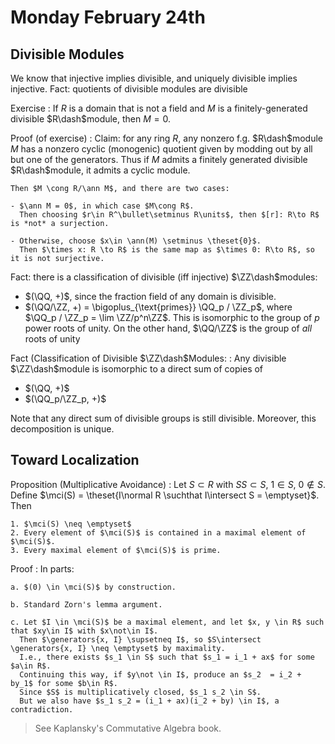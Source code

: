 # Monday February 24th

## Divisible Modules

We know that injective implies divisible, and uniquely divisible implies injective.
Fact: quotients of divisible modules are divisible

Exercise
:   If $R$ is a domain that is not a field and $M$ is a finitely-generated divisible $R\dash$module, then $M = 0$.

Proof (of exercise)
:   Claim: for any ring $R$, any nonzero f.g. $R\dash$module $M$ has a nonzero cyclic (monogenic) quotient given by modding out by all but one of the generators.
    Thus if $M$ admits a finitely generated divisible $R\dash$module, it admits a cyclic module.

    Then $M \cong R/\ann M$, and there are two cases:

    - $\ann M = 0$, in which case $M\cong R$.
      Then choosing $r\in R^\bullet\setminus R\units$, then $[r]: R\to R$ is *not* a surjection.

    - Otherwise, choose $x\in \ann(M) \setminus \theset{0}$.
      Then $\times x: R \to R$ is the same map as $\times 0: R\to R$, so it is not surjective.

Fact: there is a classification of divisible (iff injective) $\ZZ\dash$modules:

- $(\QQ, +)$, since the fraction field of any domain is divisible.
- $(\QQ/\ZZ, +) = \bigoplus_{\text{primes}} \QQ_p / \ZZ_p$, where $\QQ_p / \ZZ_p = \lim \ZZ/p^n\ZZ$.
    This is isomorphic to the group of $p$ power roots of unity.
    On the other hand, $\QQ/\ZZ$ is the group of *all* roots of unity

Fact (Classification of Divisible $\ZZ\dash$Modules: 
:   Any divisible $\ZZ\dash$module is isomorphic to a direct sum of copies of

  - $(\QQ, +)$
  - $(\QQ_p/\ZZ_p, +)$

  Note that any direct sum of divisible groups is still divisible.
  Moreover, this decomposition is unique.

## Toward Localization

Proposition (Multiplicative Avoidance)
:   Let $S\subset R$ with $SS \subset S$, $1\in S$, $0\not\in S$.
    Define $\mci(S)  = \theset{I\normal R \suchthat I\intersect S = \emptyset}$.
    Then

    1. $\mci(S) \neq \emptyset$
    2. Every element of $\mci(S)$ is contained in a maximal element of $\mci(S)$.
    3. Every maximal element of $\mci(S)$ is prime. 

Proof
:   In parts:

    a. $(0) \in \mci(S)$ by construction.

    b. Standard Zorn's lemma argument. 

    c. Let $I \in \mci(S)$ be a maximal element, and let $x, y \in R$ such that $xy\in I$ with $x\not\in I$.
      Then $\generators{x, I} \supsetneq I$, so $S\intersect \generators{x, I} \neq \emptyset$ by maximality.
      I.e., there exists $s_1 \in S$ such that $s_1 = i_1 + ax$ for some $a\in R$.
      Continuing this way, if $y\not \in I$, produce an $s_2  = i_2 + by_1$ for some $b\in R$.
      Since $S$ is multiplicatively closed, $s_1 s_2 \in S$.
      But we also have $s_1 s_2 = (i_1 + ax)(i_2 + by) \in I$, a contradiction.

> See Kaplansky's Commutative Algebra book.
